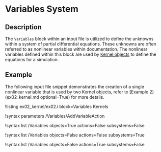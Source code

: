 # Variables System

## Description

The `Variables` block within an input file is utilized to define the unknowns within a system
of partial differential equations. These unknowns are often referred to as nonlinear variables
within documentation. The nonlinear variables defined within this block are used by
[Kernel objects](syntax/Kernels/index.md) to define the equations for a simulation.

## Example

The following input file snippet demonstrates the creation of a single nonlinear variable that
is used by two Kernel objects, refer to [Example 2](ex02_kernel.md optional=True) for more details.

!listing ex02_kernel/ex02.i block=Variables Kernels


!syntax parameters /Variables/AddVariableAction

!syntax list /Variables objects=True actions=False subsystems=False

!syntax list /Variables objects=False actions=False subsystems=True

!syntax list /Variables objects=False actions=True subsystems=False
